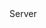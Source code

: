 <function name="SetUserCVar" parent="CBaseClient" type="classfunc">
	<description>
		<added version="0.7"></added>
	</description>
	<realm>Server</realm>
	<args>
		<arg name="convar" type="string"></arg>
		<arg name="value" type="string"></arg>
	</args>
</function>